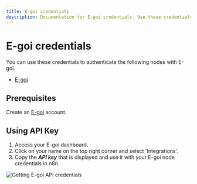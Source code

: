 ```yaml
---
title: E-goi credentials
description: Documentation for E-goi credentials. Use these credentials to authenticate E-goi in n8n, a workflow automation platform.
---
```


# E-goi credentials

You can use these credentials to authenticate the following nodes with E-goi.

- [E-goi](/integrations/builtin/app-nodes/n8n-nodes-base.egoi/)

## Prerequisites

Create an [E-goi](https://www.e-goi.com/) account.

## Using API Key

1. Access your E-goi dashboard.
2. Click on your name on the top right corner and select 'Integrations'.
3. Copy the ***API key*** that is displayed and use it with your E-goi node credentials in n8n.

![Getting E-goi API credentials](/_images/integrations/builtin/credentials/egoi/using-api.gif)

